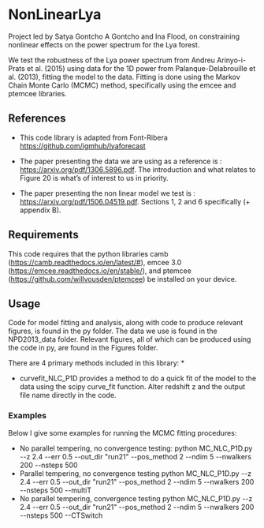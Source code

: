 # NonLinearLya
Project led by Satya Gontcho A Gontcho and Ina Flood, on constraining nonlinear effects on the power spectrum for the Lya forest.

We test the robustness of the Lya power spectrum from Andreu Arinyo-i-Prats et al. (2015) using data for the 1D power from Palanque-Delabrouille et al. (2013), fitting the model to the data. Fitting is done using the Markov Chain Monte Carlo (MCMC) method, specifically using the emcee and ptemcee libraries.

## References
* This code library is adapted from Font-Ribera https://github.com/igmhub/lyaforecast

* The paper presenting the data we are using as a reference is : https://arxiv.org/pdf/1306.5896.pdf. The introduction and what relates to Figure 20 is what’s of interest to us in priority.

* The paper presenting the non linear model we test is : https://arxiv.org/pdf/1506.04519.pdf. Sections 1, 2 and 6 specifically (+ appendix B).

## Requirements

This code requires that the python libraries camb (https://camb.readthedocs.io/en/latest/#), emcee 3.0 (https://emcee.readthedocs.io/en/stable/), and ptemcee (https://github.com/willvousden/ptemcee) be installed on your device.

## Usage

Code for model fitting and analysis, along with code to produce relevant figures, is found in the py folder. The data we use is found in the NPD2013_data folder. Relevant figures, all of which can be produced using the code in py, are found in the Figures folder.

There are 4 primary methods included in this library:
* 
* curvefit_NLC_P1D provides a method to do a quick fit of the model to the data using the scipy curve_fit function. Alter redshift z and the output file name directly in the code. 

### Examples

Below I give some examples for running the MCMC fitting procedures:
* No parallel tempering, no convergence testing:
    python MC_NLC_P1D.py --z 2.4 --err 0.5 --out_dir "run21" --pos_method 2 --ndim 5 --nwalkers 200 --nsteps 500
* Parallel tempering, no convergence testing
    python MC_NLC_P1D.py --z 2.4 --err 0.5 --out_dir "run21" --pos_method 2 --ndim 5 --nwalkers 200 --nsteps 500 --multiT
* No parallel tempering, convergence testing
    python MC_NLC_P1D.py --z 2.4 --err 0.5 --out_dir "run21" --pos_method 2 --ndim 5 --nwalkers 200 --nsteps 500 --CTSwitch